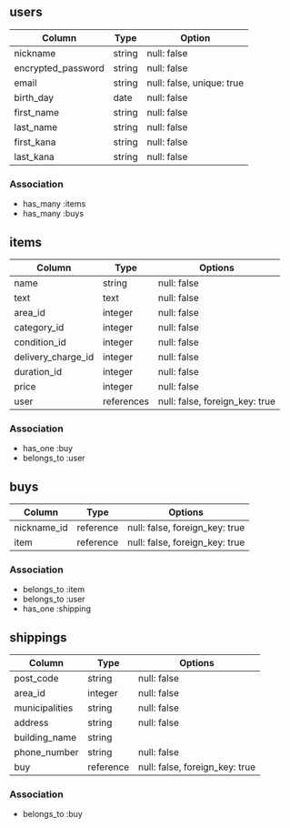## users

| Column                 | Type    | Option                    |
|------------------------|---------|---------------------------|
| nickname               | string  | null: false               |
| encrypted_password     | string  | null: false               |
| email                  | string  | null: false, unique: true |
| birth_day              | date    | null: false               |
| first_name             | string  | null: false               |
| last_name              | string  | null: false               |
| first_kana             | string  | null: false               | 
| last_kana              | string  | null: false               | 
 


### Association

- has_many :items
- has_many :buys



## items

| Column             | Type       | Options                        |
|--------------------|------------|--------------------------------|
| name               | string     | null: false                    |
| text               | text       | null: false                    | 
| area_id            | integer    | null: false                    |
| category_id        | integer    | null: false                    |
| condition_id       | integer    | null: false                    |
| delivery_charge_id | integer    | null: false                    |
| duration_id        | integer    | null: false                    |
| price              | integer    | null: false                    |
| user               | references | null: false, foreign_key: true |


### Association
- has_one :buy
- belongs_to :user


## buys

| Column      | Type      | Options                        |
|-------------|-----------|--------------------------------|
| nickname_id | reference | null: false, foreign_key: true |
| item        | reference | null: false, foreign_key: true |


### Association
- belongs_to :item
- belongs_to :user
- has_one :shipping

## shippings

| Column         | Type       | Options                        |
|----------------|------------|--------------------------------|
| post_code      | string     | null: false                    |
| area_id        | integer    | null: false                    |
| municipalities | string     | null: false                    |
| address        | string     | null: false                    |
| building_name  | string     |                                |
| phone_number   | string     | null: false                    |
| buy            | reference  | null: false, foreign_key: true |



### Association
- belongs_to :buy
